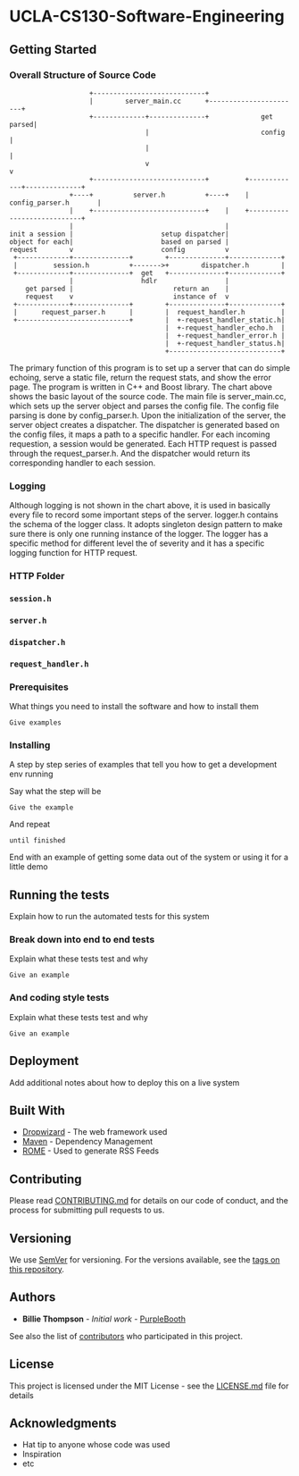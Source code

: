 # UCLA-CS130-Software-Engineering

## Getting Started

### Overall Structure of Source Code

```
                    +----------------------------+
                    |        server_main.cc      +-----------------------+
                    +-------------+--------------+             get parsed|
                                  |                            config    |
                                  |                                      |
                                  v                                      v
                    +----------------------------+         +-------------+--------------+
               +----+          server.h          +----+    |      config_parser.h       |
               |    +----------------------------+    |    +----------------------------+
               |                                      |
init a session |                      setup dispatcher|
object for each|                      based on parsed |
request        v                      config          v
 +-------------+--------------+        +--------------+-------------+
 |         session.h          +------->+        dispatcher.h        |
 +-------------+--------------+  get   +--------------+-------------+
               |                 hdlr                 |
    get parsed |                         return an    |
    request    v                         instance of  v
 +-------------+--------------+        +--------------+-------------+
 |      request_parser.h      |        |  request_handler.h         |
 +----------------------------+        |  +-request_handler_static.h|
                                       |  +-request_handler_echo.h  |
                                       |  +-request_handler_error.h |
                                       |  +-request_handler_status.h|
                                       +----------------------------+
```

The primary function of this program is to set up a server that can do simple echoing, serve a static file, return the request stats, and show the error page. The program is written in C++ and Boost library. The chart above shows the basic layout of the source code.  The main file is server_main.cc, which sets up the server object and parses the config file. The config file parsing is done by config_parser.h. Upon the initialization of the server, the server object creates a dispatcher. The dispatcher is generated based on the config files, it maps a path to a specific handler. For each incoming requestion, a session would be generated. Each HTTP request is passed through the request_parser.h. And the dispatcher would return its corresponding handler to each session. 

### Logging

Although logging is not shown in the chart above, it is used in basically every file to record some important steps of the server. logger.h contains the schema of the logger class. It adopts singleton design pattern to make sure there is only one running instance of the logger. The logger has a specific method for different level the of severity and it has a specific logging function for HTTP request.

### HTTP Folder

### `session.h`

### `server.h`

### `dispatcher.h`

### `request_handler.h`



### Prerequisites

What things you need to install the software and how to install them

```
Give examples
```

### Installing

A step by step series of examples that tell you how to get a development env running

Say what the step will be

```
Give the example
```

And repeat

```
until finished
```

End with an example of getting some data out of the system or using it for a little demo

## Running the tests

Explain how to run the automated tests for this system

### Break down into end to end tests

Explain what these tests test and why

```
Give an example
```

### And coding style tests

Explain what these tests test and why

```
Give an example
```

## Deployment

Add additional notes about how to deploy this on a live system

## Built With

- [Dropwizard](http://www.dropwizard.io/1.0.2/docs/) - The web framework used
- [Maven](https://maven.apache.org/) - Dependency Management
- [ROME](https://rometools.github.io/rome/) - Used to generate RSS Feeds

## Contributing

Please read [CONTRIBUTING.md](https://gist.github.com/PurpleBooth/b24679402957c63ec426) for details on our code of conduct, and the process for submitting pull requests to us.

## Versioning

We use [SemVer](http://semver.org/) for versioning. For the versions available, see the [tags on this repository](https://github.com/your/project/tags). 

## Authors

- **Billie Thompson** - *Initial work* - [PurpleBooth](https://github.com/PurpleBooth)

See also the list of [contributors](https://github.com/your/project/contributors) who participated in this project.

## License

This project is licensed under the MIT License - see the [LICENSE.md](LICENSE.md) file for details

## Acknowledgments

- Hat tip to anyone whose code was used
- Inspiration
- etc
